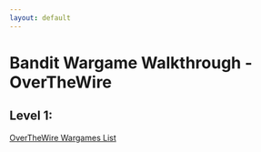```yaml
---
layout: default
---
```

# Bandit Wargame Walkthrough - OverTheWire
## Level 1:


[OverTheWire Wargames List](./otw.md)
